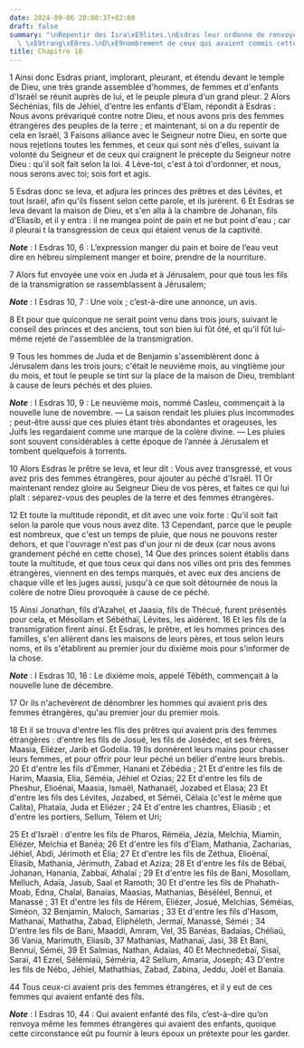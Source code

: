 ```yaml
---
date: 2024-09-06 20:00:37+02:00
draft: false
summary: "\nRepentir des Isra\xE9lites.\nEsdras leur ordonne de renvoyer les femmes\
  \ \xE9trang\xE8res.\nD\xE9nombrement de ceux qui avaient commis cette pr\xE9varication.\n"
title: Chapitre 10
---
```





1 Ainsi donc Esdras priant, implorant, pleurant, et étendu devant le temple de Dieu, une très grande assemblée d'hommes, de femmes et d'enfants d'Israël se réunit auprès de lui, et le peuple pleura d'un grand pleur. 2 Alors Séchénias, fils de Jéhiel, d'entre les enfants d'Elam, répondit à Esdras : Nous avons prévariqué contre notre Dieu, et nous avons pris des femmes étrangères des peuples de la terre ; et maintenant, si on a du repentir de cela en Israël, 3 Faisons alliance avec le Seigneur notre Dieu, en sorte que nous rejetions toutes les femmes, et ceux qui sont nés d'elles, suivant la volonté du Seigneur et de ceux qui craignent le précepte du Seigneur notre Dieu : qu'il soit fait selon la loi. 4 Lève-toi, c'est à toi d'ordonner, et nous, nous serons avec toi; sois fort et agis.


5 Esdras donc se leva, et adjura les princes des prêtres et des Lévites, et tout Israël, afin qu'ils fissent selon cette parole, et ils jurèrent. 6 Et Esdras se leva devant la maison de Dieu, et s'en alla à la chambre de Johanan, fils d'Eliasib, et il y entra : il ne mangea point de pain et ne but point d'eau ; car il pleurai t la transgression de ceux qui étaient venus de la captivité.

***Note*** :  I Esdras 10, 6 : L’expression manger du pain et boire de l’eau veut dire en hébreu simplement manger et boire, prendre de la nourriture.


7 Alors fut envoyée une voix en Juda et à Jérusalem, pour que tous les fils de la transmigration se rassemblassent à Jérusalem;

***Note*** :  I Esdras 10, 7 : Une voix ; c’est-à-dire une annonce, un avis.

8 Et pour que quiconque ne serait point venu dans trois jours, suivant le conseil des princes et des anciens, tout son bien lui fût ôté, et qu'il fût lui-même rejeté de l'assemblée de la transmigration.


9 Tous les hommes de Juda et de Benjamin s'assemblèrent donc à Jérusalem dans les trois jours; c'était le neuvième mois, au vingtième jour du mois, et tout le peuple se tint sur la place de la maison de Dieu, tremblant à cause de leurs péchés et des pluies.

***Note*** :  I Esdras 10, 9 : Le neuvième mois, nommé Casleu, commençait à la nouvelle lune de novembre. ― La saison rendait les pluies plus incommodes ; peut-être aussi que ces pluies étant très abondantes et orageuses, les Juifs les regardaient comme une marque de la colère divine. ― Les pluies sont souvent considérables à cette époque de l’année à Jérusalem et tombent quelquefois à torrents.

10 Alors Esdras le prêtre se leva, et leur dit : Vous avez transgressé, et vous avez pris des femmes étrangères, pour ajouter au péché d'Israël. 11 Or maintenant rendez gloire au Seigneur Dieu de vos pères, et faites ce qui lui plaît : séparez-vous des peuples de la terre et des femmes étrangères.


12 Et toute la multitude répondit, et dit avec une voix forte : Qu'il soit fait selon la parole que vous nous avez dite. 13 Cependant, parce que le peuple est nombreux, que c'est un temps de pluie, que nous ne pouvons rester dehors, et que l'ouvrage n'est pas d'un jour ni de deux (car nous avons grandement péché en cette chose), 14 Que des princes soient établis dans toute la multitude, et que tous ceux qui dans nos villes ont pris des femmes étrangères, viennent en des temps marqués, et avec eux des anciens de chaque ville et les juges aussi, jusqu'à ce que soit détournée de nous la colère de notre Dieu provoquée à cause de ce péché.


15 Ainsi Jonathan, fils d'Azahel, et Jaasia, fils de Thécué, furent présentés pour cela, et Mésollam et Sébéthaï, Lévites, les aidèrent. 16 Et les fils de la transmigration firent ainsi. Et Esdras, le prêtre, et les hommes princes des familles, s'en allèrent dans les maisons de leurs pères, et tous selon leurs noms, et ils s'établirent au premier jour du dixième mois pour s'informer de la chose.

***Note*** :  I Esdras 10, 16 : Le dixième mois, appelé Têbêth, commençait à la nouvelle lune de décembre.

17 Or ils n'achevèrent de dénombrer les hommes qui avaient pris des femmes étrangères, qu'au premier jour du premier mois.


18 Et il se trouva d'entre les fils des prêtres qui avaient pris des femmes étrangères : d'entre les fils de Josué, les fils de Josédec, et ses frères, Maasia, Eliézer, Jarib et Godolia. 19 Ils donnèrent leurs mains pour chasser leurs femmes, et pour offrir pour leur péché un bélier d'entre leurs brebis. 20 Et d'entre les fils d'Emmer, Hanani et Zébédia ; 21 Et d'entre les fils de Harim, Maasia, Elia, Séméia, Jéhiel et Ozias; 22 Et d'entre les fils de Pheshur, Elioénaï, Maasia, Ismaël, Nathanaël, Jozabed et Elasa; 23 Et d'entre les fils des Lévites, Jozabed, et Séméi, Célaïa (c'est le même que Calita), Phataïa, Juda et Eliézer ; 24 Et d'entre les chantres, Eliasib ; et d'entre les portiers, Sellum, Télem et Uri;


25 Et d'Israël : d'entre les fils de Pharos, Réméia, Jézia, Melchia, Miamin, Eliézer, Melchia et Banéa; 26 Et d'entre les fils d'Elam, Mathania, Zacharias, Jéhiel, Abdi, Jérimoth et Élia; 27 Et d'entre les fils de Zéthua, Elioénaï, Eliasib, Mathania, Jérimuth, Zabad et Aziza; 28 Et d'entre les fils de Bébaï, Johanan, Hanania, Zabbaï, Athalaï ; 29 Et d'entre les fils de Bani, Mosollam, Melluch, Adaïa, Jasub, Saal et Ramoth; 30 Et d'entre les fils de Phahath-Moab, Edna, Chalal, Banaïas, Maasias, Mathanias, Béséléel, Bennuï, et Manassé ; 31 Et d'entre les fils de Hérem, Eliézer, Josué, Melchias, Séméias, Siméon, 32 Benjamin, Maloch, Samarias ; 33 Et d'entre les fils d'Hasom, Mathanaï, Mathatha, Zabad, Eliphéleth, Jermaï, Manassé, Séméi ; 34 D'entre les fils de Bani, Maaddi, Amram, Vel, 35 Banéas, Badaïas, Chéliaü, 36 Vania, Marimuth, Eliasib, 37 Mathanias, Mathanaï, Jasi, 38 Et Bani, Bennuï, Séméi, 39 Et Salmias, Nathan, Adaïas, 40 Et Mechnedebaï, Sisaï, Saraï, 41 Ezrel, Sélémiaü, Séméria, 42 Sellum, Amaria, Joseph; 43 D'entre
les fils de Nébo, Jéhiel, Mathathias, Zabad, Zabina, Jeddu, Joël et Banaïa.


44 Tous ceux-ci avaient pris des femmes étrangères, et il y eut de ces femmes qui avaient enfanté des fils.

***Note*** :  I Esdras 10, 44 : Qui avaient enfanté des fils, c’est-à-dire qu’on renvoya même les femmes étrangères qui avaient des enfants, quoique cette circonstance eût pu fournir à leurs époux un prétexte pour les garder.
